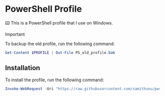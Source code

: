 # PowerShell Profile

⌨️ This is a PowerShell profile that I use on Windows.

> [!IMPORTANT]
> To backup the old profile, run the following command:
>
> ```powershell
> Get-Content $PROFILE | Out-File PS_old_profile.bak
> ```

## Installation

To install the profile, run the following command:

```powershell
Invoke-WebRequest -Uri "https://raw.githubusercontent.com/samithseu/pwsh-profile/main/Microsoft.PowerShell_profile.ps1" -OutFile $PROFILE
```
